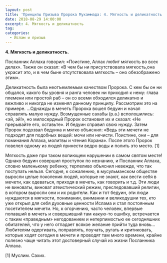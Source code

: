 ```yaml
---
layout: post
title: 'Принципы Призыва Пророка Мухаммада: 4. Мягкость и деликатность'
date: 2018-08-29 14:00:00
excerpt: 4. Мягкость и деликатность
tag:
categories:
  - Ислам и призыв
---
```


**4. Мягкость и деликатность.**

Посланник Аллаха говорил: «Поистине, Аллах любит мягкость во всех делах». Также он сказал: «В чем бы ни присутствовала мягкость,она украсит это, и в чем быне отсутствовала мягкость – оно обезображено этим».

Деликатность была неотъемлемым качеством Пророка. С кем бы он ни общался, какого бы уровня и ранга человек ни приходил к нему: глава племени или простой раб – он со всеми обходился деликатно и вежливо и никогда не изменял данному принципу. Рассмотрим это на примере. …Однажды в мечеть Пророка вошел бедуин и начал справлять малую нужду. Возмущенные сахабы (р.а.) всполошились: «эй, эй!», но милосердный Пророк остановил их и сказал: «Не прерывайте его, оставьте». И бедуин справил свою нужду. Затем Пророк подозвал бедуина и мягко объяснил: «Ведь эти мечети не подходят для подобных вещей: мочи или нечисти. Поистине, они – для поминания Аллаха, молитвы и чтения Корана». После этого Пророк повелел одному из людей принести ведро воды и полить это место. [1]

Мягкость даже при таком вопиющем нарушении в самом святом месте! Однако бедуин совершил проступок по незнанию, и Посланник Аллаха, словно маленькому ребенку, терпеливо объяснил невежде, что так поступать нельзя. Сегодня, к сожалению, в мусульманском обществе выросли целые поколения людей, которые не знают, как вести себя в мечети, как одеваться, приходя в мечеть, как говорить и т.д. Эти люди не виноваты, виноват атеистический режим, преследовавший религии, в котором выросли они и их родители. Как и тот бедуин, эти люди нуждаются в мягкости, понимании, внимании и великодушии тех, кто уже открыл для себя духовные ценности Ислама и стал постоянным посетителем мечети. Но, к огорчению, часто человек, впервые попавший в мечеть и совершивший там какую-то ошибку, встречается с таким «праведным» негодованием и нетерпимостью ее сегодняшних обитателей, что у него отпадает всякое желание прийти туда вновь… Любителям одергивать, поправлять, поучать, ругать и критиковать, которые ходят сегодня в мечети и проводят там много времени, крайне полезно чаще читать этот достоверный случай из жизни Посланника Аллаха.

[1] Муслим. Сахих.
